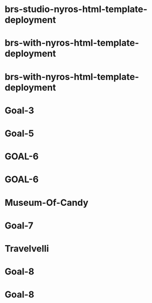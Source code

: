 # brs-studio-nyros-html-template-deployment
# brs-with-nyros-html-template-deployment
# brs-with-nyros-html-template-deployment
# Goal-3
# Goal-5
# GOAL-6
# GOAL-6
# Museum-Of-Candy
# Goal-7
# Travelvelli
# Goal-8
# Goal-8
